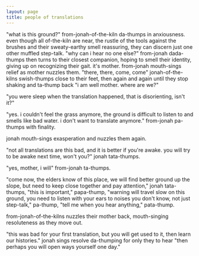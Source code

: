 ```yaml
---
layout: page
title: people of translations
---
```


"what is this ground?" from-jonah-of-the-kiln da-thumps in anxiousness.
even though all of-the-kiln are near, the rustle of the tools against the brushes and their sweaty-earthy smell reassuring, they can discern just one other muffled step-talk.
"why can i hear no one else?" from-jonah dada-thumps then turns to their closest companion, hoping to smell their identity, giving up on recognizing their gait.
it's mother.
from-jonah mouth-sings relief as mother nuzzles them.
"there, there, come, come" jonah-of-the-kilns swish-thumps close to their feet, then again and again until they stop shaking and ta-thump back "i am well mother. where are we?"

"you were sleep when the translation happened, that is disorienting, isn't it?"

"yes. i couldn't feel the grass anymore, the ground is difficult to listen to and smells like bad water. i don't want to translate anymore." from-jonah pa-thumps with finality.

jonah mouth-sings exasperation and nuzzles them again.

"not all translations are this bad, and it is better if you're awake. you will try to be awake next time, won't you?" jonah tata-thumps.

"yes, mother, i will" from-jonah ta-thumps.

"come now, the elders know of this place, we will find better ground up the slope, but need to keep close together and pay attention," jonah tata-thumps, "this is important," papa-thump, "warning will travel slow on this ground, you need to listen with your ears to noises you don't know, not just step-talk," pa-thump, "tell me when you hear anything," pata-thump.

from-jonah-of-the-kilns nuzzles their mother back, mouth-singing resoluteness as they move out.

"this was bad for your first translation, but you will get used to it, then learn our histories." jonah sings resolve da-thumping for only they to hear "then perhaps you will open ways yourself one day."
